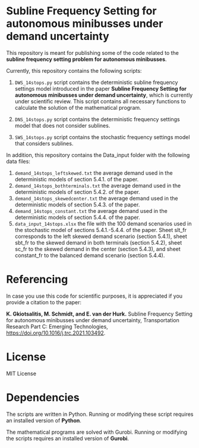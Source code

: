 # Subline Frequency Setting for autonomous minibusses under demand uncertainty

This repository is meant for publishing some of the code related to the **subline frequency setting problem for autonomous minibusses**.

Currently, this repository contains the following scripts:

1. `DWS_14stops.py` script contains the deterministic subline frequency settings model introduced in the paper **Subline Frequency Setting for autonomous minibusses under demand uncertainty**, which is currently under scientific review. This script contains all necessary functions to calculate the solution of the mathematical program. 

2. `DNS_14stops.py` script contains the deterministic frequency settings model that does not consider sublines.

3. `SWS_14stops.py` script contains the stochastic frequency settings model that considers sublines.

In addition, this repository contains the Data_input folder with the following data files:

1. `demand_14stops_leftskewed.txt` the average demand used in the deterministic models of section 5.4.1. of the paper.
2. `demand_14stops_bothterminals.txt` the average demand used in the deterministic models of section 5.4.2. of the paper.
3. `demand_14stops_skewedcenter.txt` the average demand used in the deterministic models of section 5.4.3. of the paper.
4. `demand_14stops_constant.txt` the average demand used in the deterministic models of section 5.4.4. of the paper.
5. `data_input_14stops.xlsx` the file with the 100 demand scenarios used in the stochastic model of sections 5.4.1.-5.4.4. of the paper. Sheet slt_fr corresponds to the left skewed demand scenario (section 5.4.1), sheet sbt_fr to the skewed demand in both terminals (section 5.4.2), sheet sc_fr to the skewed demand in the center (section 5.4.3), and sheet constant_fr to the balanced demand scenario (section 5.4.4).

# Referencing

In case you use this code for scientific purposes, it is appreciated if you provide a citation to the paper:

**K. Gkiotsalitis, M. Schmidt, and E. van der Hurk.** Subline Frequency Setting for autonomous minibusses under demand uncertainty, Transportation Research Part C: Emerging Technologies, https://doi.org/10.1016/j.trc.2021.103492.

# License

MIT License

# Dependencies

The scripts are written in Python. Running or modifying these script requires an installed version of **Python**. 

The mathematical programs are solved with Gurobi. Running or modifying the scripts requires an installed version of **Gurobi**.

